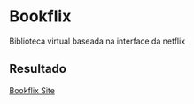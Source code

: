 # Bookflix
Biblioteca virtual baseada na interface da netflix 

## Resultado
[Bookflix Site](https://michelleleal.github.io/Bookflix/index.html)
